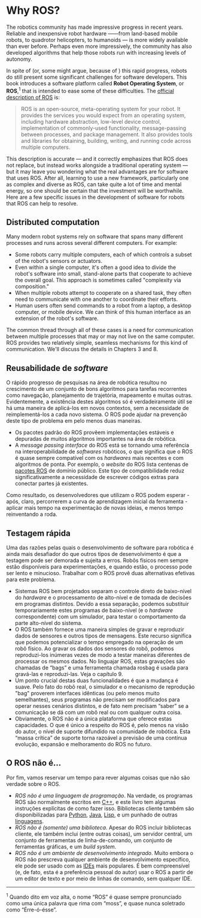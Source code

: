 # Why ROS?

The robotics community has made impressive progress in recent years. Reliable and inexpensive robot hardware  ——from land-based mobile robots, to quadrotor helicopters, to humanoids — is more widely available than ever before. Perhaps even more impressively, the community has also developed algorithms that help those robots run with increasing levels of autonomy.

In spite of (or, some might argue, because of ) this rapid progress, robots do still present
some significant challenges for software developers. This book introduces a software platform called **Robot Operating System**, or **ROS**,<sup>1</sup> that is intended to ease some of these difficulties. The [official description of ROS](http://wiki.ros.org/ROS/Introduction) is:

> ROS is an open-source, meta-operating system for your robot. It provides the 
> services you would expect from an operating system, including hardware abstraction,
> low-level device control, implementation of commonly-used functionality, message-passing
> between processes, and package management. It also provides tools and libraries for
> obtaining, building, writing, and running code across multiple computers.

This description is accurate — and it correctly emphasizes that ROS does not replace, but instead works alongside a traditional operating system — but it may leave you wondering what the real advantages are for software that uses ROS. After all, learning to use a new framework, particularly one as complex and diverse as ROS, can take quite a lot of time and mental energy, so one should be certain that the investment will be worthwhile. Here are a few specific issues in the development of software for robots that ROS can help to resolve.

## Distributed computation 

Many modern robot systems rely on software that spans many different processes and runs across several different computers. For example:

- Some robots carry multiple computers, each of which controls a subset of the robot's sensors or actuators.
- Even within a single computer, it's often a good idea to divide the robot's software into small, stand-alone parts that cooperate to achieve the overall goal. This approach is sometimes called "complexity via composition."
- When multiple robots attempt to cooperate on a shared task, they often need to communicate with one another to coordinate their efforts.
- Human users often send commands to a robot from a laptop, a desktop computer, or mobile device. We can think of this human interface as an extension of the robot's software.

The common thread through all of these cases is a need for communication between multiple processes that may or may not live on the same computer. ROS provides two relatively
simple, seamless mechanisms for this kind of communication. We'll discuss the details in
Chapters 3 and 8.

## Reusabilidade de *software*

O rápido progresso de pesquisas na área de robótica resultou no crescimento de um conjunto de bons algoritmos para tarefas recorrentes como navegação, planejamento de trajetória, mapeamento e muitas outras. Evidentemente, a existência destes algoritmos só é verdadeiramente útil se há uma maneira de aplicá-los em novos contextos, sem a necessidade de reimplementá-los a cada novo sistema. O ROS pode ajudar na prevenção deste tipo de problema em pelo menos duas maneiras. 

- Os pacotes padrão do ROS provêem implementações estáveis e depuradas de muitos algoritmos importantes na área de robótica.
- A *message passing interface* do ROS está se tornando uma referência na interoperabilidade de *softwares* robóticos, o que significa que o ROS é quase sempre compatível com os *hardwares* mais recentes e com algoritmos de ponta. Por exemplo, o *website* do ROS lista centenas de [pacotes ROS](http://www.ros.org/browse) de domínio público. Este tipo de compatibilidade reduz significativamente a necessidade de escrever códigos extras para conectar partes já existentes. 

Como resultado, os desenvolvedores que utilizam o ROS podem esperar - após, claro, percorrerem a curva de aprendizagem inicial da ferramenta - aplicar mais tempo na experimentação de novas ideias, e menos tempo reinventando a roda. 


## Testagem rápida

Uma das razões pelas quais o desenvolvimento de software para robótica é ainda mais desafiador do que outros tipos de desenvolvimento é que a testagem pode ser demorada e sujeita a erros. Robôs físicos nem sempre estão disponíveis para experimentações, e quando estão, o processo pode ser lento e minucioso. Trabalhar com o ROS provê duas alternativas efetivas para este problema. 

- Sistemas ROS bem projetados separam o controle direto de baixo-nível do *hardware* e o processamento de alto-nível e de tomada de decisões em programas distintos. Devido a essa separação, podemos substituir temporariamente estes programas de baixo-nível (e o *hardware* correspondente) com um simulador, para testar o comportamento da parte alto-nível do sistema. 
- O ROS também fornece uma maneira simples de gravar e reproduzir dados de sensores e outros tipos de mensagens. Este recurso significa que podemos potencializar o tempo empregado na operação de um robô físico. Ao gravar os dados dos sensores do robô, podemos reproduzi-los inúmeras vezes de modo a testar maneiras diferentes de processar os mesmos dados. No linguajar ROS, estas gravações são chamadas de “bags” e uma ferramenta chamada rosbag é usada para gravá-las e reproduzi-las. Veja o capítulo 9. 
- Um ponto crucial destas duas funcionalidades é que a mudança é suave. Pelo fato do robô real, o simulador e o mecanismo de reprodução "bag" proverem interfaces idênticas (ou pelo menos muito semelhantes), seus programas não precisam ser modificados para operar nesses cenários distintos, e de fato nem precisam “saber” se a comunicação se dá com um robô real ou com qualquer outra coisa. 
- Obviamente, o ROS não é a única plataforma que oferece estas capacidades. O que é único a respeito do ROS é, pelo menos na visão do autor, o nível de suporte difundido na comunidade de robótica. Esta “massa crítica” de suporte torna razoável a previsão de uma contínua evolução, expansão e melhoramento do ROS no futuro. 

## O ROS não é…

Por fim, vamos reservar um tempo para rever algumas coisas que não são verdade sobre o ROS. 

- *ROS não é uma linguagem de programação*. Na verdade, os programas ROS são normalmente escritos em [C++](http://wiki.ros.org/roscpp), e este livro tem algumas instruções explícitas de como fazer isso. Bibliotecas cliente também são disponibilizadas para [Python](http://wiki.ros.org/rospy), [Java](http://wiki.ros.org/rosjava), [Lisp](http://wiki.ros.org/roslisp), e um punhado de outras [linguagens](http://wiki.ros.org/Client%20Libraries).
- *ROS não é (somente) uma biblioteca*. Apesar do ROS incluir bibliotecas cliente, ele também inclui (entre outras coisas), um servidor central, um conjunto de ferramentas de linha-de-comando, um conjunto de ferramentas gráficas, e um *build system*.
- *ROS não é um ambiente de desenvolvimento integrado*. Muito embora o ROS não prescreva qualquer ambiente de desenvolvimento específico, ele pode ser usado com as [IDEs](http://wiki.ros.org/IDEs) mais populares. É bem compreensível (e, de fato, esta é a preferência pessoal do autor) usar o ROS a partir de um editor de texto e por meio de linhas de comando, sem qualquer IDE.


---

<sup>1</sup> Quando dito em voz alta, o nome “ROS” é quase sempre pronunciado como uma única palavra que rima com “moss”, e quase nunca soletrado como “Érre-ó-ésse”.
